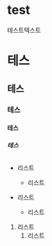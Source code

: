 # test
테스트텍스트

# 테스
## 테스
### 테스
#### 테스
##### 테스
###### 

* 리스트
  * 리스트
  
 * 리스트
   * 리스트

1. 리스트
   1. 리스트 
